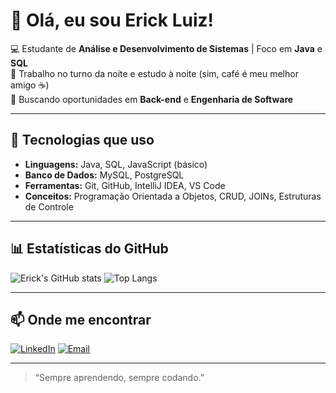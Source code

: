 # 👋 Olá, eu sou Erick Luiz!

💻 Estudante de **Análise e Desenvolvimento de Sistemas** | Foco em **Java** e **SQL**  
🌙 Trabalho no turno da noite e estudo à noite (sim, café é meu melhor amigo ☕)  
🚀 Buscando oportunidades em **Back-end** e **Engenharia de Software**

---

## 📌 Tecnologias que uso
- **Linguagens:** Java, SQL, JavaScript (básico)
- **Banco de Dados:** MySQL, PostgreSQL
- **Ferramentas:** Git, GitHub, IntelliJ IDEA, VS Code
- **Conceitos:** Programação Orientada a Objetos, CRUD, JOINs, Estruturas de Controle

---

## 📊 Estatísticas do GitHub
![Erick's GitHub stats](https://github-readme-stats.vercel.app/api?username=erickluizp&show_icons=true&theme=tokyonight)
![Top Langs](https://github-readme-stats.vercel.app/api/top-langs/?username=erickluizp&layout=compact&theme=tokyonight)

---

## 📫 Onde me encontrar
[![LinkedIn](https://img.shields.io/badge/-LinkedIn-blue?style=for-the-badge&logo=linkedin)](www.linkedin.com/in/ericklx)
[![Email](https://img.shields.io/badge/-Email-red?style=for-the-badge&logo=gmail&logoColor=white)](mailto:erickxlpontes@gmail.com)

---

> “Sempre aprendendo, sempre codando.”
